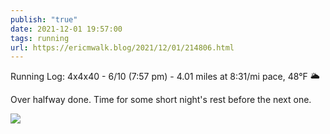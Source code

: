 ```yaml
---
publish: "true"
date: 2021-12-01 19:57:00
tags: running
url: https://ericmwalk.blog/2021/12/01/214806.html
---
```


Running Log: 4x4x40 - 6/10 (7:57 pm) - 4.01 miles at 8:31/mi pace, 48°F 🌥

Over halfway done. Time for some short night's rest before the next one.

![](https://ericmwalk.blog/uploads/2021/ab751e78ac.jpg)